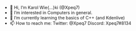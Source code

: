 - 👋 Hi, I’m Karol Wie{...}ki (@Xpeq7)
- 👀 I’m interested in Computers in general.
- 🌱 I’m currently learning the basics of C++ (and Kdenlive)
- 📫 How to reach me:
Twitter: @Xpeq7
Discord: Xpeq7#8134

<!---
Xpeq7/Xpeq7 is a ✨ special ✨ repository because its `README.md` (this file) appears on your GitHub profile.
You can click the Preview link to take a look at your changes.
--->
